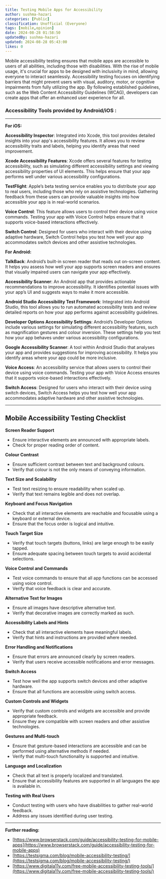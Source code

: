 ```yaml
---
title: Testing Mobile Apps for Accessibility
author: sushma-hazari
categories: [Public]
classification: Unofficial (Everyone)
tags: [mobile,opinion]
date: 2024-08-28 01:58:50 
updatedBy: sushma-hazari
updated: 2024-08-28 05:43:00 
likes: 0
---
```


Mobile accessibility testing ensures that mobile apps are accessible to users of all abilities, including those with disabilities. With the rise of mobile usage, it's crucial for apps to be designed with inclusivity in mind, allowing everyone to interact seamlessly. Accessibility testing focuses on identifying barriers that might prevent users with visual, auditory, motor, or cognitive impairments from fully utilizing the app. By following established guidelines, such as the Web Content Accessibility Guidelines (WCAG), developers can create apps that offer an enhanced user experience for all.

### **Accessibility Tools provided by Android/iOS :**

***

**For iOS:**

**Accessibility Inspector**: Integrated into Xcode, this tool provides detailed insights into your app's accessibility features. It allows you to review accessibility traits and labels, helping you identify areas that need improvement.

**Xcode Accessibility Features**: Xcode offers several features for testing accessibility, such as simulating different accessibility settings and viewing accessibility properties of UI elements. This helps ensure that your app performs well under various accessibility configurations.

**TestFlight**: Apple’s beta testing service enables you to distribute your app to real users, including those who rely on assistive technologies. Gathering feedback from these users can provide valuable insights into how accessible your app is in real-world scenarios.

**Voice Control**: This feature allows users to control their device using voice commands. Testing your app with Voice Control helps ensure that it supports voice-based interactions effectively.

**Switch Control**: Designed for users who interact with their device using adaptive hardware, Switch Control helps you test how well your app accommodates switch devices and other assistive technologies.

**For Android:**

**TalkBack**: Android’s built-in screen reader that reads out on-screen content. It helps you assess how well your app supports screen readers and ensures that visually impaired users can navigate your app effectively.

**Accessibility Scanner**: An Android app that provides actionable recommendations to improve accessibility. It identifies potential issues with your app’s UI and suggests ways to make it more accessible.

**Android Studio Accessibility Test Framework**: Integrated into Android Studio, this tool allows you to run automated accessibility tests and review detailed reports on how your app performs against accessibility guidelines.

**Developer Options Accessibility Settings**: Android’s Developer Options include various settings for simulating different accessibility features, such as magnification gestures and colour inversion. These settings help you test how your app behaves under various accessibility configurations.

**Google Accessibility Scanner**: A tool within Android Studio that analyses your app and provides suggestions for improving accessibility. It helps you identify areas where your app could be more inclusive.

**Voice Access**: An accessibility service that allows users to control their device using voice commands. Testing your app with Voice Access ensures that it supports voice-based interactions effectively.

**Switch Access**: Designed for users who interact with their device using switch devices, Switch Access helps you test how well your app accommodates adaptive hardware and other assistive technologies.

***

## **Mobile Accessibility Testing Checklist**

**Screen Reader Support**
* Ensure interactive elements are announced with appropriate labels.
* Check for proper reading order of content.

**Colour Contrast**

* Ensure sufficient contrast between text and background colours.
* Verify that colour is not the only means of conveying information.

**Text Size and Scalability**

* Test text resizing to ensure readability when scaled up.
* Verify that text remains legible and does not overlap.

**Keyboard and Focus Navigation**

* Check that all interactive elements are reachable and focusable using a keyboard or external device.
* Ensure that the focus order is logical and intuitive.

**Touch Target Size**

* Verify that touch targets (buttons, links) are large enough to be easily tapped.
* Ensure adequate spacing between touch targets to avoid accidental selections.

**Voice Control and Commands**

* Test voice commands to ensure that all app functions can be accessed using voice control.
* Verify that voice feedback is clear and accurate.

**Alternative Text for Images**

* Ensure all images have descriptive alternative text.
* Verify that decorative images are correctly marked as such.

**Accessibility Labels and Hints**

* Check that all interactive elements have meaningful labels.
* Verify that hints and instructions are provided where needed.

**Error Handling and Notifications**

* Ensure that errors are announced clearly by screen readers.
* Verify that users receive accessible notifications and error messages.

**Switch Access**

* Test how well the app supports switch devices and other adaptive hardware.
* Ensure that all functions are accessible using switch access.

**Custom Controls and Widgets**

* Verify that custom controls and widgets are accessible and provide appropriate feedback.
* Ensure they are compatible with screen readers and other assistive technologies.

**Gestures and Multi-touch**

* Ensure that gesture-based interactions are accessible and can be performed using alternative methods if needed.
* Verify that multi-touch functionality is supported and intuitive.

**Language and Localization**

* Check that all text is properly localized and translated.
* Ensure that accessibility features are supported in all languages the app is available in.

**Testing with Real Users**

* Conduct testing with users who have disabilities to gather real-world feedback.
* Address any issues identified during user testing.

***

**Further reading:**

* [https://www.browserstack.com/guide/accessibility-testing-for-mobile-apps](https://www.browserstack.com/guide/accessibility-testing-for-mobile-apps)
* [https://testsigma.com/blog/mobile-accessibility-testing/](https://testsigma.com/blog/mobile-accessibility-testing/)
* [https://www.digitala11y.com/free-mobile-accessibility-testing-tools/](https://www.digitala11y.com/free-mobile-accessibility-testing-tools/)